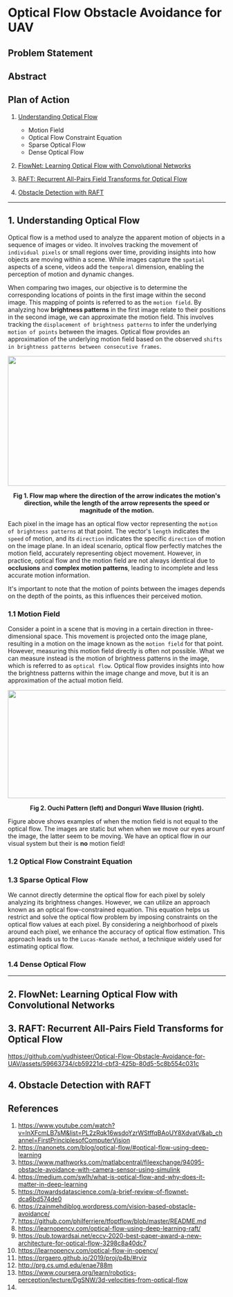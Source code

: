 # Optical Flow Obstacle Avoidance for UAV

## Problem Statement

## Abstract

## Plan of Action
1. [Understanding Optical Flow](#understanding-optical-flow)
    - Motion Field
    - Optical Flow Constraint Equation
    - Sparse Optical Flow
    - Dense Optical Flow  

2. [FlowNet: Learning Optical Flow with Convolutional Networks](#flownet)

3. [RAFT: Recurrent All-Pairs Field Transforms for Optical Flow](#raft)

4. [Obstacle Detection with RAFT](#obstacle-detection)

---------------------

<a name="understanding-optical-flow"></a>
## 1. Understanding Optical Flow
Optical flow is a method used to analyze the apparent motion of objects in a sequence of images or video. It involves tracking the movement of ```individual pixels``` or small regions over time, providing insights into how objects are moving within a scene. While images capture the ```spatial``` aspects of a scene, videos add the ```temporal``` dimension, enabling the perception of motion and dynamic changes.

When comparing two images, our objective is to determine the corresponding locations of points in the first image within the second image. This mapping of points is referred to as the ```motion field```. By analyzing how **brightness patterns** in the first image relate to their positions in the second image, we can approximate the motion field. This involves tracking the ```displacement of brightness patterns``` to infer the underlying ```motion of points``` between the images. Optical flow provides an approximation of the underlying motion field based on the observed ```shifts in brightness patterns between consecutive frames```.

<div align="center">
  <img src= "https://github.com/yudhisteer/Optical-Flow-Obstacle-Avoidance-for-UAV/assets/59663734/867a227e-0b8a-4b40-bb6e-01c9fe792b0e" width="600" height="300"/>
  <p><b> Fig 1. Flow map where the direction of the arrow indicates the motion's direction, while the length of the arrow represents the speed or magnitude of the motion.</b></p>
</div>

Each pixel in the image has an optical flow vector representing the ```motion of brightness patterns``` at that point. The vector's ```length``` indicates the ```speed``` of motion, and its ```direction``` indicates the specific ```direction``` of motion on the image plane. In an ideal scenario, optical flow perfectly matches the motion field, accurately representing object movement. However, in practice, optical flow and the motion field are not always identical due to **occlusions** and **complex motion patterns**, leading to incomplete and less accurate motion information.

It's important to note that the motion of points between the images depends on the depth of the points, as this influences their perceived motion.

### 1.1 Motion Field
Consider a point in a scene that is moving in a certain direction in three-dimensional space. This movement is projected onto the image plane, resulting in a motion on the image known as the ```motion field``` for that point. However, measuring this motion field directly is often not possible. What we can measure instead is the motion of brightness patterns in the image, which is referred to as ```optical flow```. Optical flow provides insights into how the brightness patterns within the image change and move, but it is an approximation of the actual motion field.

<div align="center">
  <img src= "https://github.com/yudhisteer/Optical-Flow-Obstacle-Avoidance-for-UAV/assets/59663734/097737fa-3c43-4df3-9fa7-e1ff6cde96d1" width="600" height="250"/>
  <p><b> Fig 2. Ouchi Pattern (left) and Donguri Wave Illusion (right).</b></p>
</div>

Figure above shows examples of when the motion field is not equal to the optical flow. The images are static but when when we move our eyes arounf the image, the latter seem to be moving. We have an optical flow in our visual system but their is **no** motion field!


### 1.2 Optical Flow Constraint Equation









### 1.3 Sparse Optical Flow
We cannot directly determine the optical flow for each pixel by solely analyzing its brightness changes. However, we can utilize an approach known as an optical flow-constrained equation. This equation helps us restrict and solve the optical flow problem by imposing constraints on the optical flow values at each pixel. By considering a neighborhood of pixels around each pixel, we enhance the accuracy of optical flow estimation. This approach leads us to the ```Lucas-Kanade method```, a technique widely used for estimating optical flow.


### 1.4 Dense Optical Flow














--------------------

<a name="flownet"></a>
## 2. FlowNet: Learning Optical Flow with Convolutional Networks



<a name="raft"></a>
## 3. RAFT: Recurrent All-Pairs Field Transforms for Optical Flow







https://github.com/yudhisteer/Optical-Flow-Obstacle-Avoidance-for-UAV/assets/59663734/cb59221d-cbf3-425b-80d5-5c8b554c031c







<a name="obstacle-detection"></a>
## 4. Obstacle Detection with RAFT









## References
1. https://www.youtube.com/watch?v=lnXFcmLB7sM&list=PL2zRqk16wsdoYzrWStffqBAoUY8XdvatV&ab_channel=FirstPrinciplesofComputerVision
2. https://nanonets.com/blog/optical-flow/#optical-flow-using-deep-learning
3. https://www.mathworks.com/matlabcentral/fileexchange/94095-obstacle-avoidance-with-camera-sensor-using-simulink
4. https://medium.com/swlh/what-is-optical-flow-and-why-does-it-matter-in-deep-learning
5. https://towardsdatascience.com/a-brief-review-of-flownet-dca6bd574de0
6. https://zainmehdiblog.wordpress.com/vision-based-obstacle-avoidance/
7. https://github.com/philferriere/tfoptflow/blob/master/README.md
8. https://learnopencv.com/optical-flow-using-deep-learning-raft/
9. https://pub.towardsai.net/eccv-2020-best-paper-award-a-new-architecture-for-optical-flow-3298c8a40dc7
10. https://learnopencv.com/optical-flow-in-opencv/
11. https://prgaero.github.io/2019/proj/p4b/#rviz
12. http://prg.cs.umd.edu/enae788m
13. https://www.coursera.org/learn/robotics-perception/lecture/DgSNW/3d-velocities-from-optical-flow
14. 
